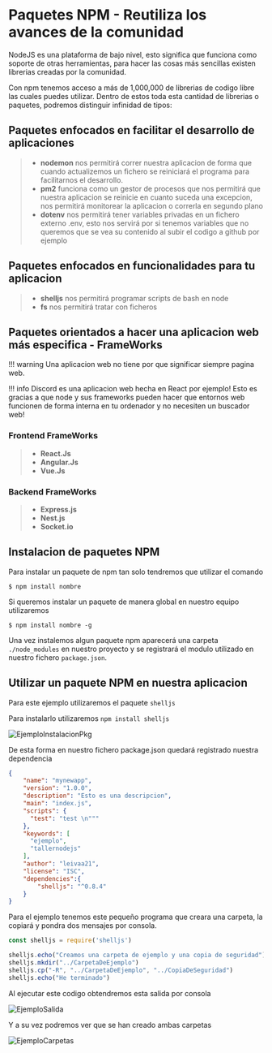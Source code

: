 # Paquetes NPM - Reutiliza los avances de la comunidad

NodeJS es una plataforma de bajo nivel, esto significa que funciona como soporte de otras herramientas, para hacer las cosas más sencillas existen librerias creadas por la comunidad.

Con npm tenemos acceso a más de 1,000,000 de librerias de codigo libre las cuales puedes utilizar.
Dentro de estos toda esta cantidad de librerias o paquetes, podremos distinguir infinidad de tipos:

## Paquetes enfocados en facilitar el desarrollo de aplicaciones

> * **nodemon** nos permitirá correr nuestra aplicacion de forma que cuando actualizemos un fichero
>   se reiniciará el programa para facilitarnos el desarrollo.
> * **pm2** funciona como un gestor de procesos que nos permitirá que nuestra aplicacion se reinicie
>   en cuanto suceda una excepcion, nos permitirá monitorear la aplicacion o correrla en segundo
>   plano
> * **dotenv** nos permitirá tener variables privadas en un fichero externo .env, esto nos servirá
>   por si tenemos variables que no queremos que se vea su contenido al subir el codigo a github
>   por ejemplo

## Paquetes enfocados en funcionalidades para tu aplicacion

> * **shelljs** nos permitirá programar scripts de bash en node
> * **fs** nos permitirá tratar con ficheros

## Paquetes orientados a hacer una aplicacion web más especifica - FrameWorks

!!! warning
    Una aplicacion web no tiene por que significar siempre pagina web.

!!! info
    Discord es una aplicacion web hecha en React por ejemplo! Esto es gracias a que node y sus frameworks pueden hacer que entornos web funcionen de forma interna en tu ordenador y no necesiten un buscador web!

### Frontend FrameWorks

> * **React.Js**
> * **Angular.Js**
> * **Vue.Js**

### Backend FrameWorks

> * **Express.js**
> * **Nest.js**
> * **Socket.io**

## Instalacion de paquetes NPM

Para instalar un paquete de npm tan solo tendremos que utilizar el comando </br>

    $ npm install nombre

Si queremos instalar un paquete de manera global en nuestro equipo utilizaremos </br>

    $ npm install nombre -g

Una vez instalemos algun paquete npm aparecerá una carpeta `./node_modules` en nuestro proyecto y se registrará el modulo utilizado en nuestro fichero `package.json`.</br>

## Utilizar un paquete NPM en nuestra aplicacion

Para este ejemplo utilizaremos el paquete `shelljs`</br>

Para instalarlo utilizaremos `npm install shelljs`</br>

![EjemploInstalacionPkg](https://i.gyazo.com/84ed833357ee4d7a05a49de4ddbffca4.png)</br>

De esta forma en nuestro fichero package.json quedará registrado nuestra dependencia</br>

```json
{
    "name": "mynewapp",
    "version": "1.0.0",
    "description": "Esto es una descripcion",
    "main": "index.js",
    "scripts": {
      "test": "test \n"""
    },
    "keywords": [
      "ejemplo",
      "tallernodejs"
    ],
    "author": "leivaa21",
    "license": "ISC",
    "dependencies":{
        "shelljs": "^0.8.4"
    }
}
```

Para el ejemplo tenemos este pequeño programa que creara una carpeta, la copiará y pondra dos mensajes por consola.</br>

```js
const shelljs = require('shelljs')

shelljs.echo("Creamos una carpeta de ejemplo y una copia de seguridad")
shelljs.mkdir("../CarpetaDeEjemplo")
shelljs.cp("-R", "../CarpetaDeEjemplo", "../CopiaDeSeguridad")
shelljs.echo("He terminado")
```

Al ejecutar este codigo obtendremos esta salida por consola</br>

![EjemploSalida](https://i.gyazo.com/1716ef243573d796468a685b33f07fab.png)</br>

Y a su vez podremos ver que se han creado ambas carpetas</br>

![EjemploCarpetas](https://i.gyazo.com/935729559c9ccd6b6c6ff1b84e3533d9.png)</br>
